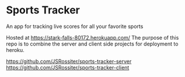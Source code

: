 # Sports Tracker

An app for tracking live scores for all your favorite sports

Hosted at https://stark-falls-80172.herokuapp.com/
The purpose of this repo is to combine the server and client side projects for deployment to heroku.

https://github.com/JSRossiter/sports-tracker-server
https://github.com/JSRossiter/sports-tracker-client
